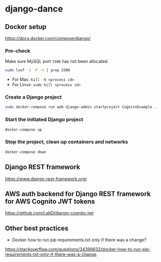 # django-dance

## Docker setup

https://docs.docker.com/compose/django/

### Pre-check

Make sure MySQL port `3306` has not been allocated.

```bash
sudo lsof -i -P -n | grep 3306
```

- For Mac: `kill -9 <process id>`
- For Linux: `sudo kill <process id>`

### Create a Django project

```bash
sudo docker-compose run web django-admin startproject CognitoExample .
```

### Start the initiated Django project

```bash
docker-compose up
```

### Stop the project, clean up containers and networks

```bash
docker-compose down
```

## Django REST framework

https://www.django-rest-framework.org/

## AWS auth backend for Django REST framework for AWS Cognito JWT tokens

https://github.com/LabD/django-cognito-jwt

## Other best practices

- Docker how to run pip requirements.txt only if there was a change?

https://stackoverflow.com/questions/34398632/docker-how-to-run-pip-requirements-txt-only-if-there-was-a-change